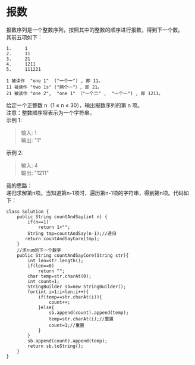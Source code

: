 # 报数
报数序列是一个整数序列，按照其中的整数的顺序进行报数，得到下一个数。  
其前五项如下：
```
1.     1
2.     11
3.     21
4.     1211
5.     111221
```
```
1 被读作  "one 1"  ("一个一") , 即 11。
11 被读作 "two 1s" ("两个一"）, 即 21。
21 被读作 "one 2",  "one 1" （"一个二" ,  "一个一") , 即 1211。
```
给定一个正整数 n（1 ≤ n ≤ 30），输出报数序列的第 n 项。  
注意：整数顺序将表示为一个字符串。  
示例 1:
>输入: 1  
输出: "1"  

示例 2:
>输入: 4  
输出: "1211"

我的思路：  
递归求解第n项。当知道第n-1项时，遍历第n-1项的字符串，得到第n项。代码如下：
```
class Solution {
    public String countAndSay(int n) {
        if(n==1)
            return 1+"";
        String tmp=countAndSay(n-1);//递归
       return countAndSayCore(tmp);
    }
    //求num的下一个数字
    public String countAndSayCore(String str){
        int len=str.length();
        if(len==0)
            return "";
        char temp=str.charAt(0);
        int count=1;
        StringBuilder sb=new StringBuilder();
        for(int i=1;i<len;i++){
            if(temp==str.charAt(i)){
                count++;
            }else{
                sb.append(count).append(temp);
                temp=str.charAt(i);//重置
                count=1;//重置
            }
        }
        sb.append(count).append(temp);
        return sb.toString();
    }
}
```


 